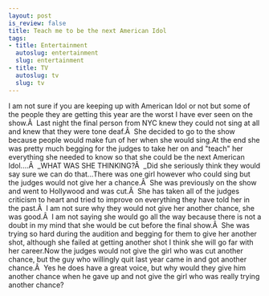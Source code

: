 ```yaml
--- 
layout: post
is_review: false
title: Teach me to be the next American Idol
tags: 
- title: Entertainment
  autoslug: entertainment
  slug: entertainment
- title: TV
  autoslug: tv
  slug: tv
---
```

I am not sure if you are keeping up with American Idol or not but some of the people they are getting this year are the worst I have ever seen on the show.Â  Last night the final person from NYC knew they could not sing at all and knew that they were tone deaf.Â  She decided to go to the show because people would make fun of her when she would sing.At the end she was pretty much begging for the judges to take her on and "teach" her everything she needed to know so that she could be the next American Idol....Â  _WHAT WAS SHE THINKING?Â  _Did she seriously think they would say sure we can do that...There was one girl however who could sing but the judges would not give her a chance.Â  She was previously on the show and went to Hollywood and was cut.Â  She has taken all of the judges criticism to heart and tried to improve on everything they have told her in the past.Â  I am not sure why they would not give her another chance, she was good.Â  I am not saying she would go all the way because there is not a doubt in my mind that she would be cut before the final show.Â  She was trying so hard during the audition and begging for them to give her another shot, although she failed at getting another shot I think she will go far with her career.Now the judges would not give the girl who was cut another chance, but the guy who willingly quit last year came in and got another chance.Â  Yes he does have a great voice, but why would they give him another chance when he gave up and not give the girl who was really trying another chance?
